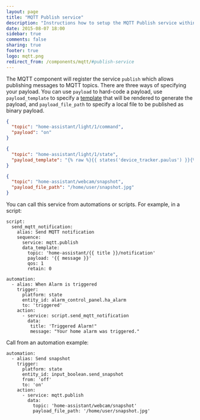 ```yaml
---
layout: page
title: "MQTT Publish service"
description: "Instructions how to setup the MQTT Publish service within Home Assistant."
date: 2015-08-07 18:00
sidebar: true
comments: false
sharing: true
footer: true
logo: mqtt.png
redirect_from: /components/mqtt/#publish-service
---
```


The MQTT component will register the service `publish` which allows publishing messages to MQTT topics. There are three ways of specifying your payload. You can use `payload` to hard-code a payload, use `payload_template` to specify a [template](/topics/templating/) that will be rendered to generate the payload, and `payload_file_path` to specify a local file to be published as binary payload.

```json
{
  "topic": "home-assistant/light/1/command",
  "payload": "on"
}
```

```json
{
  "topic": "home-assistant/light/1/state",
  "payload_template": "{% raw %}{{ states('device_tracker.paulus') }}{% endraw %}"
}
```

```json
{
  "topic": "home-assistant/webcam/snapshot",
  "payload_file_path": "/home/user/snapshot.jpg"
}
```

You can call this service from automations or scripts. For example, in a script:

```
script:
  send_mqtt_notification:
    alias: Send MQTT notification
    sequence:
      service: mqtt.publish
      data_template:
        topic: 'home-assistant/{{ title }}/notification'
        payload: '{{ message }}'
        qos: 1
        retain: 0

automation:
  - alias: When Alarm is triggered
    trigger:
      platform: state
      entity_id: alarm_control_panel.ha_alarm
      to: 'triggered'
    action:
      - service: script.send_mqtt_notification
        data:
         title: 'Triggered Alarm!"
         message: "Your home alarm was triggered."
```

Call from an automation example:
```
automation:
  - alias: Send snapshot
    trigger:
      platform: state
      entity_id: input_boolean.send_snapshot
      from: 'off'
      to: 'on'
    action:
      - service: mqtt.publish
        data:
          topic: 'home-assistant/webcam/snapshot'
          payload_file_path: '/home/user/snapshot.jpg'
```
